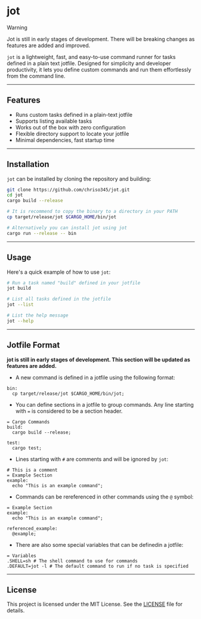 # jot

> [!WARNING]
> Jot is still in early stages of development. There will be breaking changes as features are added and improved.

`jot` is a lightweight, fast, and easy-to-use command runner for tasks defined in a plain text jotfile. Designed for simplicity and developer productivity, it lets you define custom commands and run them effortlessly from the command line.

---

## Features

* Runs custom tasks defined in a plain-text jotfile
* Supports listing available tasks
* Works out of the box with zero configuration
* Flexible directory support to locate your jotfile
* Minimal dependencies, fast startup time

---

## Installation

`jot` can be installed by cloning the repository and building:

```bash
git clone https://github.com/chriso345/jot.git
cd jot
cargo build --release

# It is recommend to copy the binary to a directory in your PATH
cp target/release/jot $CARGO_HOME/bin/jot

# Alternatively you can install jot using jot
cargo run --release -- bin
```

---

## Usage

Here's a quick example of how to use `jot`:

```bash
# Run a task named "build" defined in your jotfile
jot build

# List all tasks defined in the jotfile
jot --list

# List the help message
jot --help
```

---

## Jotfile Format

**jot is still in early stages of development. This section will be updated as features are added.**

- A new command is defined in a jotfile using the following format:
```jot
bin:
  cp target/release/jot $CARGO_HOME/bin/jot;
```

- You can define sections in a jotfile to group commands. Any line starting with `=` is considered to be a section header.
```jot
= Cargo Commands
build:
  cargo build --release;

test:
  cargo test;
```

- Lines starting with `#` are comments and will be ignored by `jot`:
```jot
# This is a comment
= Example Section
example:
  echo "This is an example command";
```

- Commands can be rereferenced in other commands using the `@` symbol:
```jot
= Example Section
example:
  echo "This is an example command";

referenced_example:
  @example;
```

- There are also some special variables that can be definedin a jotfile:
```jot
= Variables
.SHELL=sh # The shell command to use for commands
.DEFAULT=jot -l # The default command to run if no task is specified
```

---

## License

This project is licensed under the MIT License. See the [LICENSE](LICENSE) file for details.
